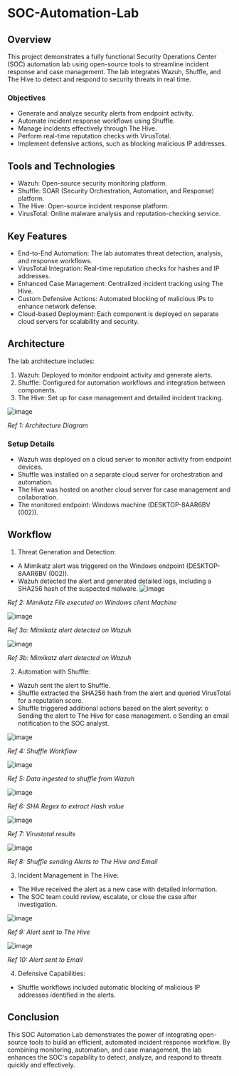 # SOC-Automation-Lab

## Overview

This project demonstrates a fully functional Security Operations Center (SOC) automation lab using open-source tools to streamline incident response and case management. The lab integrates Wazuh, Shuffle, and The Hive to detect and respond to security threats in real time.

### Objectives

-	Generate and analyze security alerts from endpoint activity.
-	Automate incident response workflows using Shuffle.
-	Manage incidents effectively through The Hive.
-	Perform real-time reputation checks with VirusTotal.
-	Implement defensive actions, such as blocking malicious IP addresses.

## Tools and Technologies
-   Wazuh: Open-source security monitoring platform.
-   Shuffle: SOAR (Security Orchestration, Automation, and Response) platform.
-   The Hive: Open-source incident response platform.
-   VirusTotal: Online malware analysis and reputation-checking service.

## Key Features
-   End-to-End Automation: The lab automates threat detection, analysis, and response workflows.
-   VirusTotal Integration: Real-time reputation checks for hashes and IP addresses.
-   Enhanced Case Management: Centralized incident tracking using The Hive.
-   Custom Defensive Actions: Automated blocking of malicious IPs to enhance network defense.
-   Cloud-based Deployment: Each component is deployed on separate cloud servers for scalability and security.

## Architecture

The lab architecture includes:
1.	Wazuh: Deployed to monitor endpoint activity and generate alerts.
2.	Shuffle: Configured for automation workflows and integration between components.
3.	The Hive: Set up for case management and detailed incident tracking.

![image](https://github.com/user-attachments/assets/2717896a-7eb8-45f5-99a1-4a8fe4e72da2)

*Ref 1: Architecture Diagram*

### Setup Details
-	Wazuh was deployed on a cloud server to monitor activity from endpoint devices.
-	Shuffle was installed on a separate cloud server for orchestration and automation.
-	The Hive was hosted on another cloud server for case management and collaboration.
-	The monitored endpoint: Windows machine (DESKTOP-8AAR6BV (002)).

## Workflow
1.	Threat Generation and Detection:
-	A Mimikatz alert was triggered on the Windows endpoint (DESKTOP-8AAR6BV (002)).
-	Wazuh detected the alert and generated detailed logs, including a SHA256 hash of the suspected malware.
![image](https://github.com/user-attachments/assets/06f8e34c-5492-4917-b23f-11663a3f04b6)

*Ref 2: Mimikatz File executed on Windows client Machine*

![image](https://github.com/user-attachments/assets/75b16c47-8d81-493b-9a84-44e82fc451a2)

*Ref 3a: Mimikatz alert detected on Wazuh*

![image](https://github.com/user-attachments/assets/c7ad6e4e-b4ed-4d92-85ec-dbfef825ffbe)

*Ref 3b: Mimikatz alert detected on Wazuh*

2.	Automation with Shuffle:
-	Wazuh sent the alert to Shuffle.
-	Shuffle extracted the SHA256 hash from the alert and queried VirusTotal for a reputation score.
-	Shuffle triggered additional actions based on the alert severity:
    o	Sending the alert to The Hive for case management.
    o	Sending an email notification to the SOC analyst.
 	
![image](https://github.com/user-attachments/assets/8f7708ed-0706-4bb3-911c-35740f361901)

*Ref 4: Shuffle Workflow*

![image](https://github.com/user-attachments/assets/21bc30ca-0ab9-4938-946c-1b86e721edcb)

*Ref 5: Data ingested to shuffle from Wazuh*

![image](https://github.com/user-attachments/assets/1bfa73eb-80ef-4d24-92d6-02422cd56037)

*Ref 6: SHA Regex to extract Hash value*

![image](https://github.com/user-attachments/assets/b305b7e7-d365-431c-94da-29aefedcc146)

*Ref 7: Virustotal results*

![image](https://github.com/user-attachments/assets/7f5f7ac9-141b-4099-a67d-c072f58bf0b1)

*Ref 8: Shuffle sending Alerts to The Hive and Email*

3.	Incident Management in The Hive:
-	The Hive received the alert as a new case with detailed information.
-	The SOC team could review, escalate, or close the case after investigation.

![image](https://github.com/user-attachments/assets/ec81a4df-8a99-4b1f-a550-4b0b926f46ee)

*Ref 9: Alert sent to The Hive*

![image](https://github.com/user-attachments/assets/d83922f1-f3b7-45f7-8b9b-03b455f80e6a)

*Ref 10: Alert sent to Email*

4.	Defensive Capabilities:
-	Shuffle workflows included automatic blocking of malicious IP addresses identified in the alerts.

## Conclusion
This SOC Automation Lab demonstrates the power of integrating open-source tools to build an efficient, automated incident response workflow. By combining monitoring, automation, and case management, the lab enhances the SOC's capability to detect, analyze, and respond to threats quickly and effectively.









